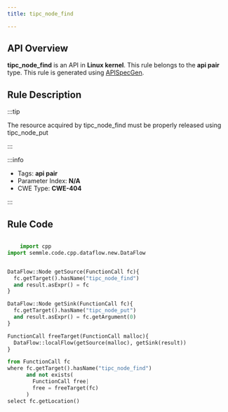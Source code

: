 ```yaml
---
title: tipc_node_find

---
```



## API Overview
**tipc_node_find** is an API in **Linux kernel**. This rule belongs to the **api pair** type. This rule is generated using [APISpecGen](../../tools/APISpecGen).
## Rule Description

:::tip

The resource acquired by tipc_node_find must be properly released using tipc_node_put

:::

:::info

- Tags: **api pair**
- Parameter Index: **N/A**
- CWE Type: **CWE-404**

:::

## Rule Code
```python

    import cpp
import semmle.code.cpp.dataflow.new.DataFlow


DataFlow::Node getSource(FunctionCall fc){
  fc.getTarget().hasName("tipc_node_find")
  and result.asExpr() = fc
}

DataFlow::Node getSink(FunctionCall fc){
  fc.getTarget().hasName("tipc_node_put")
  and result.asExpr() = fc.getArgument(0)
}

FunctionCall freeTarget(FunctionCall malloc){
  DataFlow::localFlow(getSource(malloc), getSink(result))
}

from FunctionCall fc
where fc.getTarget().hasName("tipc_node_find")
      and not exists(
        FunctionCall free| 
        free = freeTarget(fc)
      )
select fc.getLocation()

    
```